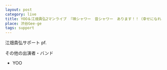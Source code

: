 ```yaml
---
layout: post
category: live
title: YOO＆江畑貴弘2マンライブ 『唄シャワー　音シャワー　あります！！（幸せになれるおまけ付き）』 
place: 渋谷Gee-ge
tags: support
---
```

江畑貴弘サポート pf.

その他の出演者・バンド

* YOO